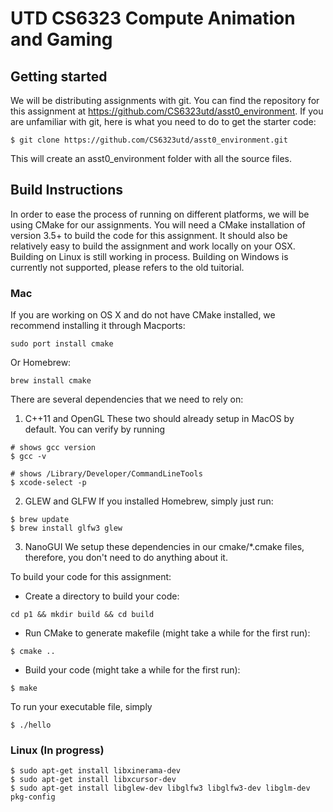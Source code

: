 # UTD CS6323 Compute Animation and Gaming

## Getting started
We will be distributing assignments with git. You can find the repository for this assignment at https://github.com/CS6323utd/asst0_environment. If you are unfamiliar with git, here is what you need to do to get the starter code:
```
$ git clone https://github.com/CS6323utd/asst0_environment.git
```
This will create an asst0_environment folder with all the source files.


## Build Instructions

In order to ease the process of running on different platforms, we will be using CMake for our assignments. You will need a CMake installation of version 3.5+ to build the code for this assignment. It should also be relatively easy to build the assignment and work locally on your OSX. Building on Linux is still working in process. Building on Windows is currently not supported, please refers to the old tuitorial.



### Mac

If you are working on OS X and do not have CMake installed, we recommend installing it through Macports:
```
sudo port install cmake
```
Or Homebrew:
```
brew install cmake
```

There are several dependencies that we need to rely on:
1. C++11 and OpenGL
These two should already setup in MacOS by default. You can verify by running
```
# shows gcc version
$ gcc -v 

# shows /Library/Developer/CommandLineTools
$ xcode-select -p
```

2. GLEW and GLFW
If you installed Homebrew, simply just run:
```
$ brew update
$ brew install glfw3 glew
```

3. NanoGUI
We setup these dependencies in our cmake/*.cmake files, therefore, you don't need to do anything about it.


To build your code for this assignment:
- Create a directory to build your code:
```
cd p1 && mkdir build && cd build
```

- Run CMake to generate makefile (might take a while for the first run):
```
$ cmake ..
```

- Build your code (might take a while for the first run):
```
$ make
```


To run your executable file, simply
```
$ ./hello
```


### Linux (In progress)
```
$ sudo apt-get install libxinerama-dev
$ sudo apt-get install libxcursor-dev
$ sudo apt-get install libglew-dev libglfw3 libglfw3-dev libglm-dev pkg-config
```
